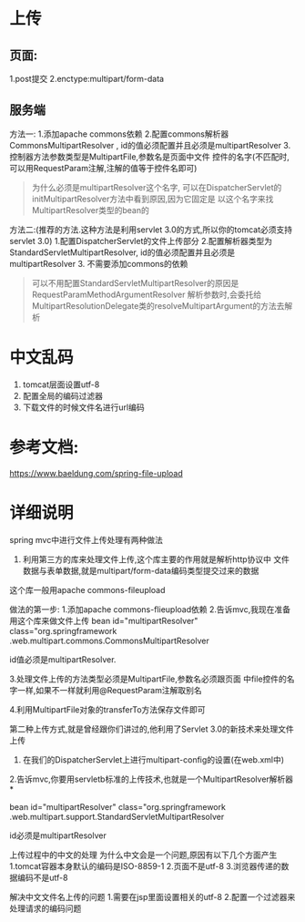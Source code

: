 # 上传
## 页面:
1.post提交
2.enctype:multipart/form-data

## 服务端
方法一:
1.添加apache commons依赖
2.配置commons解析器CommonsMultipartResolver ,
id的值必须配置并且必须是multipartResolver
3.控制器方法参数类型是MultipartFile,参数名是页面中文件
控件的名字(不匹配时,可以用RequestParam注解,注解的值等于控件名即可)
> 为什么必须是multipartResolver这个名字,
> 可以在DispatcherServlet的initMultipartResolver方法中看到原因,因为它固定是
> 以这个名字来找MultipartResolver类型的bean的

方法二:(推荐的方法.这种方法是利用servlet 3.0的方式,所以你的tomcat必须支持servlet 3.0)
1.配置DispatcherServlet的文件上传部分
2.配置解析器类型为StandardServletMultipartResolver,
id的值必须配置并且必须是multipartResolver
3. 不需要添加commons的依赖

> 可以不用配置StandardServletMultipartResolver的原因是RequestParamMethodArgumentResolver
> 解析参数时,会委托给MultipartResolutionDelegate类的resolveMultipartArgument的方法去解析

# 中文乱码
1. tomcat层面设置utf-8
2. 配置全局的编码过滤器
3. 下载文件的时候文件名进行url编码
# 参考文档:
https://www.baeldung.com/spring-file-upload


# 详细说明
 spring mvc中进行文件上传处理有两种做法
 1. 利用第三方的库来处理文件上传,这个库主要的作用就是解析http协议中
 文件数据与表单数据,就是multipart/form-data编码类型提交过来的数据

 这个库一般用apache commons-fileupload

 做法的第一步:
 1.添加apache commons-flieupload依赖
 2.告诉mvc,我现在准备用这个库来做文件上传
  bean id="multipartResolver" class="org.springframework
  .web.multipart.commons.CommonsMultipartResolver

  id值必须是multipartResolver.

 3.处理文件上传的方法类型必须是MultipartFile,参数名必须跟页面
 中file控件的名字一样,如果不一样就利用@RequestParam注解取别名

 4.利用MultipartFile对象的transferTo方法保存文件即可


 第二种上传方式,就是曾经跟你们讲过的,他利用了Servlet 3.0的新技术来处理文件
 上传

 1. 在我们的DispatcherServlet上进行multipart-config的设置(在web.xml中)

 2.告诉mvc,你要用servletb标准的上传技术,也就是一个MultipartResolver解析器 *

 bean id="multipartResolver" class="org.springframework
 .web.multipart.support.StandardServletMultipartResolver

 id必须是multipartResolver


 上传过程中的中文的处理
 为什么中文会是一个问题,原因有以下几个方面产生
 1.tomcat容器本身默认的编码是ISO-8859-1
 2.页面不是utf-8
 3.浏览器传递的数据编码不是utf-8

 解决中文文件名上传的问题
 1.需要在jsp里面设置相关的utf-8
 2.配置一个过滤器来处理请求的编码问题